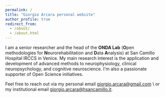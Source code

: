 ```yaml
---
permalink: /
title: "Giorgio Arcara personal website"
author_profile: true
redirect_from: 
  - /about/
  - /about.html
---
```


I am a senior researcher and the head of the **ONDA Lab** (**O**pen methodologies for **N**eurorehabilitation and **D**ata **A**nalysis) at San Camillo Hospital IRCCS in Venice. 
My main research interest is the application and development of advanced methods to neurophysiology, clinical neuropsychology, and cognitive neuroscience. I'm also a passionate supporter of Open Science initiatives.

Feel free to reach out via my personal email [giorgio.arcara@gmail.com](mailto:giorgio.arcara@gmail.com) \\
or my institutional email [giorgio.arcara@hsancamillo.it](mailto:giorgio.arcara@hsancamillo.it).
